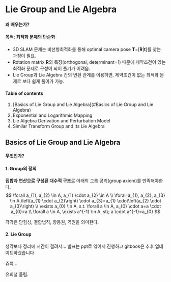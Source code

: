 # Lie Group and Lie Algebra

#### 왜 배우는가?

#### 목적: 최적화 문제의 단순화

- 3D SLAM 문제는 비선형최적화를 통해 optimal camera pose **T**=[**R**|**t**]를 찾는 과정이 필요.
- Rotation matrix **R**의 특징(orthogonal, determinant=1) 때문에 제약조건이 있는 최적화 문제로 구성이 되어 풀기가 어려움.
- Lie Group과 Lie Algebra 간의 변환 관계를 이용하면, 제약조건이 없는 최적화 문제로 보다 쉽게 풀이가 가능.



#### Table of contents

1. [Basics of Lie Group and Lie Algebra](#Basics of Lie Group and Lie Algebra)
2. Exponential and Logarithmic Mapping
3. Lie Algebra Derivation and Perturbation Model
4. Similar Transform Group and Its Lie Algebra



## Basics of Lie Group and Lie Algebra

#### 무엇인가?

#### 1. Group의 정의

**집합과 연산으로 구성된 대수적 구조**로 아래의 그룹 공리(group axiom)를 만족해야한다.
$$
\forall a_{1}, a_{2} \in A, a_{1} \cdot a_{2} \in A \\
\forall a_{1}, a_{2}, a_{3} \in A,\left(a_{1} \cdot a_{2}\right) \cdot a_{3}=a_{1} \cdot\left(a_{2} \cdot a_{3}\right) \\
\exists a_{0} \in A, s.t. \forall a \in A, a_{0} \cdot a=a \cdot a_{0}=a \\
\forall a \in A, \exists a^{-1} \in A, st\; a \cdot a^{-1}=a_{0}
$$

각각은 닫힘성, 결합법칙, 항등원, 역원을 의미한다. 

#### 2. Lie Group

생각보다 정리에 시간이 걸려서... 발표는 ppt로 엮어서 진행하고 gitbook은 추후 업데이트하겠습니다

쥬륵...

유희철 올림.
